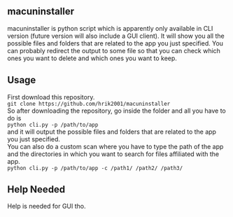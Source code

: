 macuninstaller
-------------
macuninstaller is python script which is apparently only available in CLI version (future version will also include a GUI client). It will show you all the possible files and folders that are related to the app you just specified. You can probably redirect the output to some file so that you can check which ones you want to delete and which ones you want to keep.

Usage
-----
First download this repository. </br>
`git clone https://github.com/hrik2001/macuninstaller` </br>
So after downloading the repository, go inside the folder and all you have to do is </br>
`python cli.py -p /path/to/app` </br>
and it will output the possible files and folders that are related to the app you just specified. </br>
You can also do a custom scan where you have to type the path of the app and the directories in which you want to search for files affiliated with the app. </br>
`python cli.py -p /path/to/app -c /path1/ /path2/ /path3/`

Help Needed
-----------
Help is needed for GUI tho.
